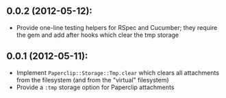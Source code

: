 ## 0.0.2 (2012-05-12):

* Provide one-line testing helpers for RSpec and Cucumber;
  they require the gem and add after hooks which clear the
  tmp storage

## 0.0.1 (2012-05-11):

* Implement `Paperclip::Storage::Tmp.clear` which clears all
  attachments from the filesystem (and from the "virtual" filesystem)
* Provide a `:tmp` storage option for Paperclip attachments
